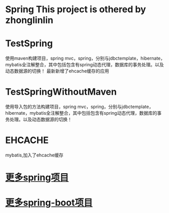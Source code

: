 # Spring  This project is othered by zhonglinlin


# TestSpring

使用maven构建项目，spring mvc，spring，分别与jdbctemplate，hibernate，mybatis全注解整合，其中包括包含有spring动态代理，数据库的事务处理。以及动态数据源的切换！ 最新新增了ehcache缓存的应用

# TestSpringWithoutMaven

使用导入包的方法构建项目，spring mvc，spring，分别与jdbctemplate，hibernate，mybatis全注解整合，其中包括包含有spring动态代理，数据库的事务处理。以及动态数据源的切换！

# EHCACHE

mybatis,加入了ehcache缓存

# [更多spring项目](https://github.com/zhonglinlin1305/spring-projects/)
# [更多spring-boot项目](https://github.com/zhonglinlin1305/spring-boot-sample/)

